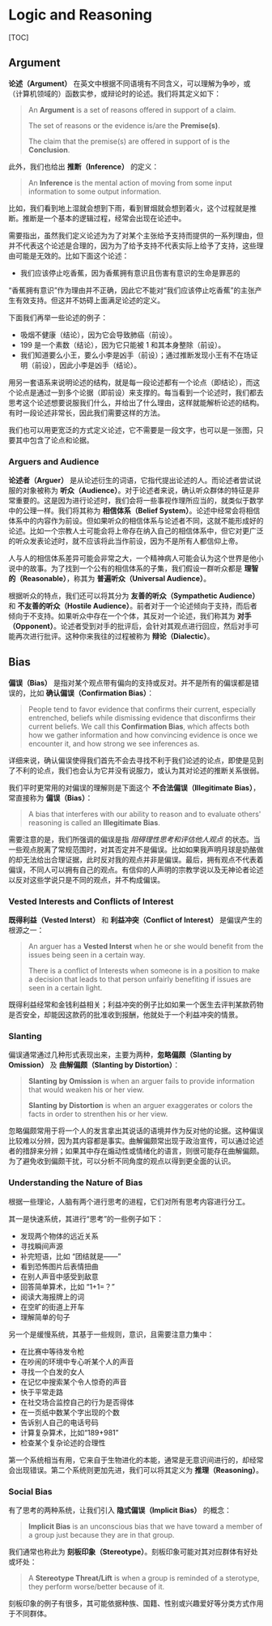 # Logic and Reasoning

[TOC]

## Argument

**论述（Argument）** 在英文中根据不同语境有不同含义，可以理解为争吵，或（计算机领域的）函数实参，或辩论时的论述。我们将其定义如下：

> An **Argument** is a set of reasons offered in support of a claim.
>
> The set of reasons or the evidence is/are the **Premise(s)**.
>
> The claim that the premise(s) are offered in support of is the **Conclusion**.

此外，我们也给出 **推断（Inference）** 的定义：

> An **Inference** is the mental action of moving from some input information to some output information.

比如，我们看到地上湿就会想到下雨，看到冒烟就会想到着火，这个过程就是推断。推断是一个基本的逻辑过程，经常会出现在论述中。

需要指出，虽然我们定义论述为为了对某个主张给予支持而提供的一系列理由，但并不代表这个论述是合理的，因为为了给予支持不代表实际上给予了支持，这些理由可能是无效的。比如下面这个论述：

- 我们应该停止吃香蕉，因为香蕉拥有意识且伤害有意识的生命是罪恶的

“香蕉拥有意识”作为理由并不正确，因此它不能对“我们应该停止吃香蕉”的主张产生有效支持。但这并不妨碍上面满足论述的定义。

下面我们再举一些论述的例子：

- 吸烟不健康（结论），因为它会导致肺癌（前设）。
- 199 是一个素数（结论），因为它只能被 1 和其本身整除（前设）。
- 我们知道要么小王，要么小李是凶手（前设）；通过推断发现小王有不在场证明（前设），因此小李是凶手（结论）。

用另一套语系来说明论述的结构，就是每一段论述都有一个论点（即结论），而这个论点是通过一到多个论据（即前设）来支撑的。每当看到一个论述时，我们都去思考这个论述想要说服我们什么，并给出了什么理由，这样就能解析论述的结构。有时一段论述非常长，因此我们需要这样的方法。

我们也可以用更宽泛的方式定义论述，它不需要是一段文字，也可以是一张图，只要其中包含了论点和论据。

### Arguers and Audience

**论述者（Arguer）** 是从论述衍生的词语，它指代提出论述的人。而论述者尝试说服的对象被称为 **听众（Audience）**。对于论述者来说，确认听众群体的特征是非常重要的。这是因为进行论述时，我们会将一些事视作理所应当的，就类似于数学中的公理一样。我们将其称为 **相信体系（Belief System）**。论述中经常会将相信体系中的内容作为前设。但如果听众的相信体系与论述者不同，这就不能形成好的论述。比如一个宗教人士可能会将上帝存在纳入自己的相信体系中，但它对更广泛的听众发表论述时，就不应该将此当作前设，因为不是所有人都信仰上帝。

人与人的相信体系差异可能会非常之大，一个精神病人可能会认为这个世界是他小说中的故事。为了找到一个公有的相信体系的子集，我们假设一群听众都是 **理智的（Reasonable）**，称其为 **普遍听众（Universal Audience）**。

根据听众的特点，我们还可以将其分为 **友善的听众（Sympathetic Audience）** 和 **不友善的听众（Hostile Audience）**。前者对于一个论述倾向于支持，而后者倾向于不支持。如果听众中存在一个个体，其反对一个论述，我们称其为 **对手（Opponent）**。论述者受到对手的批评后，会针对其观点进行回应，然后对手可能再次进行批评。这种你来我往的过程被称为 **辩论（Dialectic）**。

## Bias

**偏误（Bias）** 是指对某个观点带有偏向的支持或反对。并不是所有的偏误都是错误的，比如 **确认偏误（Confirmation Bias）**：

> People tend to favor evidence that confirms their current, especially entrenched, beliefs while dismissing evidence that disconfirms their current beliefs. We call this **Confirmation Bias**, which affects both how we gather information and how convincing evidence is once we encounter it, and how strong we see inferences as.

详细来说，确认偏误使得我们首先不会去寻找不利于我们论述的论点，即使是见到了不利的论点，我们也会认为它并没有说服力，或认为其对论述的推断关系很弱。

我们平时更常用的对偏误的理解则是下面这个 **不合法偏误（Illegitimate Bias）**，常直接称为 **偏误（Bias）**：

> A bias that interferes with our ability to reason and to evaluate others' reasoning is called an **Illegitimate Bias**.

需要注意的是，我们所强调的偏误是指 *阻碍理性思考和评估他人观点* 的状态。当一些观点脱离了常规范围时，对其否定并不是偏误。比如如果我声明月球是奶酪做的却无法给出合理证据，此时反对我的观点并非是偏误。最后，拥有观点不代表着偏误，不同人可以拥有自己的观点。有信仰的人声明的宗教学说以及无神论者论述以反对这些学说只是不同的观点，并不构成偏误。

### Vested Interests and Conflicts of Interest

**既得利益（Vested Interst）** 和 **利益冲突（Conflict of Interest）** 是偏误产生的根源之一：

> An arguer has a **Vested Interst** when he or she would benefit from the issues being seen in a certain way.
>
> There is a conflict of Interests when someone is in a position to make a decision that leads to that person unfairly benefiting if issues are seen in a certain light.

既得利益经常和金钱利益相关；利益冲突的例子比如如果一个医生去评判某款药物是否安全，却能因这款药的批准收到报酬，他就处于一个利益冲突的情景。

### Slanting

偏误通常通过几种形式表现出来，主要为两种，**忽略偏颇（Slanting by Omission）** 及 **曲解偏颇（Slanting by Distortion）**：

> **Slanting by Omission** is when an arguer fails to provide information that would weaken his or her view.
>
> **Slanting by Distortion** is when an arguer exaggerates or colors the facts in order to strenthen his or her view.

忽略偏颇常用于将一个人的发言拿出其说话的语境并作为反对他的论据。这种偏误比较难以分辨，因为其内容都是事实。曲解偏颇常出现于政治宣传，可以通过论述者的措辞来分辨；如果其中存在煽动性或情绪化的语言，则很可能存在曲解偏颇。为了避免收到偏颇干扰，可以分析不同角度的观点以得到更全面的认识。

### Understanding the Nature of Bias

根据一些理论，人脑有两个进行思考的进程，它们对所有思考内容进行分工。

其一是快速系统，其进行“思考”的一些例子如下：

- 发现两个物体的远近关系
- 寻找瞬间声源
- 补完短语，比如 “团结就是——”
- 看到恐怖图片后表情扭曲
- 在别人声音中感受到敌意
- 回答简单算术，比如 “1+1=？”
- 阅读大海报牌上的词
- 在空旷的街道上开车
- 理解简单的句子

另一个是缓慢系统，其基于一些规则，意识，且需要注意力集中：

- 在比赛中等待发令枪
- 在吵闹的环境中专心听某个人的声音
- 寻找一个白发的女人
- 在记忆中搜索某个令人惊奇的声音
- 快于平常走路
- 在社交场合监控自己的行为是否得体
- 在一页纸中数某个字出现的个数
- 告诉别人自己的电话号码
- 计算复杂算术，比如“189+981”
- 检查某个复杂论述的合理性

第一个系统相当有用，它来自于生物进化的本能，通常是无意识间进行的，却经常会出现错误。第二个系统则更加先进，我们可以将其定义为 **推理（Reasoning）**。

### Social Bias

有了思考的两种系统，让我们引入 **隐式偏误（Implicit Bias）** 的概念：

> **Implicit Bias** is an unconscious bias that we have toward a member of a group just because they are in that group.

我们通常也称此为 **刻板印象（Stereotype）**。刻板印象可能对其对应群体有好处或坏处：

> A **Stereotype Threat/Lift** is when a group is reminded of a sterotype, they perform worse/better because of it.

刻板印象的例子有很多，其可能依据种族、国籍、性别或兴趣爱好等分类方式作用于不同群体。




